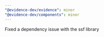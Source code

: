 ```yaml
---
"@evidence-dev/evidence": minor
"@evidence-dev/components": minor
---
```


Fixed a dependency issue with the ssf library

